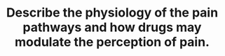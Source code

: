---
title: "Describe the physiology of the pain pathways and how drugs may modulate the perception of pain."
entityType: SAQ
exam: PEX
college: ANZCA
year: 2014
sitting: B
question: 5
passRate: 50
EC_expectedDomains:
- "Better answers were based upon an anatomical approach."
- "More complete answers had a definition of pain, location and stimuli of peripheral receptors, pain fibres (A delta and C fibres), cord pathways (including dorsal horn lamina, neo and paleospinothalamic tracts), central perception, descending pathways, and the modulation by drugs at each of these points."
EC_extraCredit:
- "More detail gained extra marks."
EC_errorsCommon:
- "Diagrams, although useful, often resulted in a lack of detail, for example labelling C and A delta fibres without providing additional information, or repeating what was already written down."
- "When discussing modulation by drugs, a mechanism of action was expected, not just the class or name of the drug."
- "The use of the word ‘etc’ did not attract marks."
---